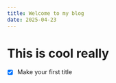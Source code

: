 ```yaml
---
title: Welcome to my blog
date: 2025-04-23
---
```

# This is cool really
- [x] Make your first title

